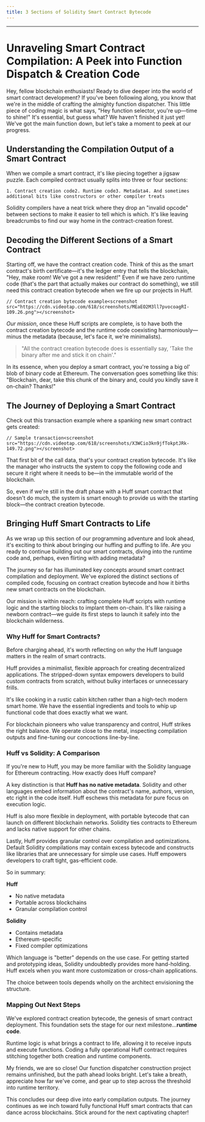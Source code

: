 ```yaml
---
title: 3 Sections of Solidity Smart Contract Bytecode
---
```


---

# Unraveling Smart Contract Compilation: A Peek into Function Dispatch &amp; Creation Code

Hey, fellow blockchain enthusiasts! Ready to dive deeper into the world of smart contract development? If you've been following along, you know that we're in the middle of crafting the almighty function dispatcher. This little piece of coding magic is what says, "Hey function selector, you're up—time to shine!" It's essential, but guess what? We haven't finished it just yet! We've got the main function down, but let's take a moment to peek at our progress.

## Understanding the Compilation Output of a Smart Contract

When we compile a smart contract, it's like piecing together a jigsaw puzzle. Each compiled contract usually splits into three or four sections:

```
1. Contract creation code2. Runtime code3. Metadata4. And sometimes additional bits like constructors or other compiler treats
```

Solidity compilers have a neat trick where they drop an "invalid opcode" between sections to make it easier to tell which is which. It's like leaving breadcrumbs to find our way home in the contract-creation forest.

## Decoding the Different Sections of a Smart Contract

Starting off, we have the contract creation code. Think of this as the smart contract's birth certificate—it's the ledger entry that tells the blockchain, "Hey, make room! We've got a new resident!" Even if we have zero runtime code (that's the part that actually makes our contract do something), we still need this contract creation bytecode when we fire up our projects in Huff.

```solidity
// Contract creation bytecode example<screenshot src="https://cdn.videotap.com/618/screenshots/MEaEO2M3ll7pvocoagRI-109.26.png"></screenshot>
```

_Our mission_, once these Huff scripts are complete, is to have both the contract creation bytecode and the runtime code coexisting harmoniously—minus the metadata (because, let's face it, we're minimalists).

> "All the contract creation bytecode does is essentially say, 'Take the binary after me and stick it on chain'."

In its essence, when you deploy a smart contract, you're tossing a big ol' blob of binary code at Ethereum. The conversation goes something like this: "Blockchain, dear, take this chunk of the binary and, could you kindly save it on-chain? Thanks!"

## The Journey of Deploying a Smart Contract

Check out this transaction example where a spanking new smart contract gets created:

```plaintext
// Sample transaction<screenshot src="https://cdn.videotap.com/618/screenshots/X3WCio3kn9jfTokptJRk-149.72.png"></screenshot>
```

That first bit of the call data, that's your contract creation bytecode. It's like the manager who instructs the system to copy the following code and secure it right where it needs to be—in the immutable world of the blockchain.

So, even if we're still in the draft phase with a Huff smart contract that doesn't do much, the system is smart enough to provide us with the starting block—the contract creation bytecode.

## Bringing Huff Smart Contracts to Life

As we wrap up this section of our programming adventure and look ahead, it's exciting to think about bringing our huffing and puffing to life. Are you ready to continue building out our smart contracts, diving into the runtime code and, perhaps, even flirting with adding metadata?

The journey so far has illuminated key concepts around smart contract compilation and deployment. We've explored the distinct sections of compiled code, focusing on contract creation bytecode and how it births new smart contracts on the blockchain.

Our mission is within reach: crafting complete Huff scripts with runtime logic and the starting blocks to implant them on-chain. It's like raising a newborn contract—we guide its first steps to launch it safely into the blockchain wilderness.

### Why Huff for Smart Contracts?

Before charging ahead, it's worth reflecting on _why_ the Huff language matters in the realm of smart contracts.

Huff provides a minimalist, flexible approach for creating decentralized applications. The stripped-down syntax empowers developers to build custom contracts from scratch, without bulky interfaces or unnecessary frills.

It's like cooking in a rustic cabin kitchen rather than a high-tech modern smart home. We have the essential ingredients and tools to whip up functional code that does exactly what we want.

For blockchain pioneers who value transparency and control, Huff strikes the right balance. We operate close to the metal, inspecting compilation outputs and fine-tuning our concoctions line-by-line.

### Huff vs Solidity: A Comparison

If you're new to Huff, you may be more familiar with the Solidity language for Ethereum contracting. How exactly does Huff compare?

A key distinction is that **Huff has no native metadata**. Solidity and other languages embed information about the contract's name, authors, version, etc right in the code itself. Huff eschews this metadata for pure focus on execution logic.

Huff is also more flexible in deployment, with portable bytecode that can launch on different blockchain networks. Solidity ties contracts to Ethereum and lacks native support for other chains.

Lastly, Huff provides granular control over compilation and optimizations. Default Solidity compilations may contain excess bytecode and constructs like libraries that are unnecessary for simple use cases. Huff empowers developers to craft tight, gas-efficient code.

So in summary:

**Huff**

- No native metadata
- Portable across blockchains
- Granular compilation control

**Solidity**

- Contains metadata
- Ethereum-specific
- Fixed compiler optimizations

Which language is "better" depends on the use case. For getting started and prototyping ideas, Solidity undoubtedly provides more hand-holding. Huff excels when you want more customization or cross-chain applications.

The choice between tools depends wholly on the architect envisioning the structure.

### Mapping Out Next Steps

We've explored contract creation bytecode, the genesis of smart contract deployment. This foundation sets the stage for our next milestone...**runtime code**.

Runtime logic is what brings a contract to life, allowing it to receive inputs and execute functions. Coding a fully operational Huff contract requires stitching together both creation and runtime components.

My friends, we are so close! Our function dispatcher construction project remains unfinished, but the path ahead looks bright. Let's take a breath, appreciate how far we've come, and gear up to step across the threshold into runtime territory.

This concludes our deep dive into early compilation outputs. The journey continues as we inch toward fully functional Huff smart contracts that can dance across blockchains. Stick around for the next captivating chapter!
